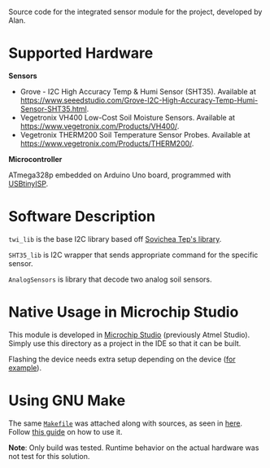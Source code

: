 Source code for the integrated sensor module for the project, developed by Alan.

# Supported Hardware

**Sensors**

- Grove - I2C High Accuracy Temp & Humi Sensor (SHT35). Available at https://www.seeedstudio.com/Grove-I2C-High-Accuracy-Temp-Humi-Sensor-SHT35.html.
- Vegetronix VH400 Low-Cost Soil Moisture Sensors. Available at https://www.vegetronix.com/Products/VH400/.
- Vegetronix THERM200 Soil Temperature Sensor Probes. Available at https://www.vegetronix.com/Products/THERM200/.

**Microcontroller**

ATmega328p embedded on Arduino Uno board, programmed with [USBtinyISP](https://learn.adafruit.com/usbtinyisp).

# Software Description

`twi_lib` is the base I2C library based off [Sovichea Tep's library](https://github.com/Sovichea/avr-i2c-library).

`SHT35_lib` is I2C wrapper that sends appropriate command for the specific sensor.

`AnalogSensors` is library that decode two analog soil sensors.

# Native Usage in Microchip Studio
This module is developed in [Microchip Studio](https://www.microchip.com/en-us/development-tools-tools-and-software/microchip-studio-for-avr-and-sam-devices) (previously Atmel Studio). Simply use this directory as a project in the IDE so that it can be built.

Flashing the device needs extra setup depending on the device ([for example](https://www.asensar.com/guide/arduino_atemlstudio/integrate-avrdude-with-atmel-studio.html)).

# Using GNU Make
The same [`Makefile`](../avr-makefile-template/Makefile) was attached along with sources, as seen in [here](MGMS-Sensor-Module/Makefile). Follow [this guide](../avr-makefile-template/README.md) on how to use it.

**Note**: Only build was tested. Runtime behavior on the actual hardware was not test for this solution.